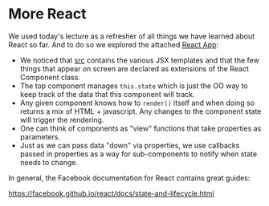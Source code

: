 # More React

We used today's lecture as a refresher of all things we have learned about React so far.  And to do so we explored the attached [React App](https://github.com/jugonzal/lhl-lectures/tree/master/w5d1-react/code):

- We noticed that [src](https://github.com/jugonzal/lhl-lectures/tree/master/w5d1-react/code/src) contains the various JSX templates and that the few things that appear on screen are declared as extensions of the React Component class.
- The top component manages `this.state` which is just the OO way to keep track of the data that this component will track.
- Any given component knows how to `render()` itself and when doing so returns a mix of HTML + javascript.  Any changes to the component state will trigger the rendering.
- One can think of components as "view" functions that take properties as parameters.  
- Just as we can pass data "down" via properties, we use callbacks passed in properties as a way for sub-components to notify when state needs to change.

In general, the Facebook documentation for React contains great guides:

https://facebook.github.io/react/docs/state-and-lifecycle.html




